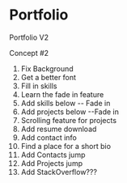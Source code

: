 # Portfolio
Portfolio V2

Concept #2

  1. Fix Background
  2. Get a better font
  3. Fill in skills
  4. Learn the fade in feature
  5. Add skills below -- Fade in
  6. Add projects below --Fade in
  6. Scrolling feature for projects
  7. Add resume download
  8. Add contact info
  9. Find a place for a short bio
  10. Add Contacts jump
  11. Add Projects jump
  12. Add StackOverflow???
